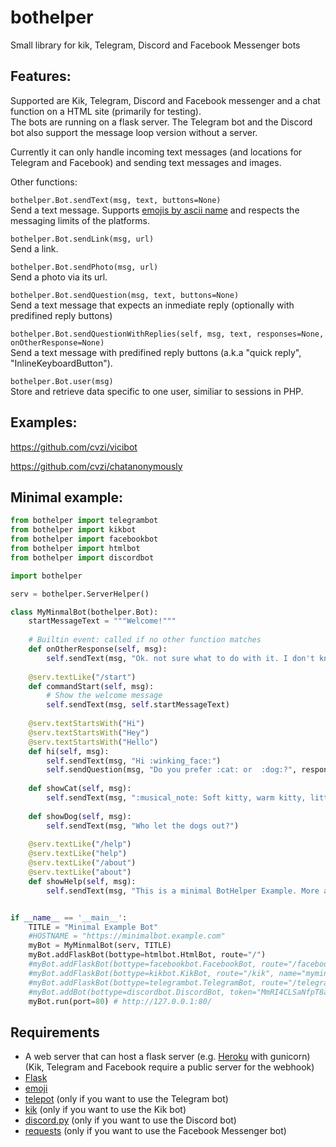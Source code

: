 # bothelper
Small library for kik, Telegram, Discord and Facebook Messenger bots

Features:
---------
Supported are Kik, Telegram, Discord and Facebook messenger and a chat function on a HTML site (primarily for testing).  
The bots are running on a flask server. The Telegram bot and the Discord bot also support the message loop version without a server.  

Currently it can only handle incoming text messages (and locations for Telegram and Facebook) and sending text messages and images.

Other functions:  

`bothelper.Bot.sendText(msg, text, buttons=None)`  
Send a text message. Supports [emojis by ascii name](https://github.com/carpedm20/emoji#example) and respects the messaging limits of the platforms.  

`bothelper.Bot.sendLink(msg, url)`  
Send a link.  

`bothelper.Bot.sendPhoto(msg, url)`  
Send a photo via its url.  

`bothelper.Bot.sendQuestion(msg, text, buttons=None)`  
Send a text message that expects an inmediate reply (optionally with predifined reply buttons)  

`bothelper.Bot.sendQuestionWithReplies(self, msg, text, responses=None, onOtherResponse=None)`  
Send a text message with predifined reply buttons (a.k.a "quick reply", "InlineKeyboardButton").  

`bothelper.Bot.user(msg)`  
Store and retrieve data specific to one user, similiar to sessions in PHP.  



Examples:
---------


https://github.com/cvzi/vicibot  


https://github.com/cvzi/chatanonymously  



Minimal example:
----------------

```python
from bothelper import telegrambot
from bothelper import kikbot
from bothelper import facebookbot
from bothelper import htmlbot
from bothelper import discordbot

import bothelper

serv = bothelper.ServerHelper()

class MyMinmalBot(bothelper.Bot):
    startMessageText = """Welcome!"""
    
    # Builtin event: called if no other function matches
    def onOtherResponse(self, msg):
        self.sendText(msg, "Ok. not sure what to do with it. I don't know this command")
    
    @serv.textLike("/start")
    def commandStart(self, msg):
        # Show the welcome message
        self.sendText(msg, self.startMessageText)
    
    @serv.textStartsWith("Hi")
    @serv.textStartsWith("Hey")
    @serv.textStartsWith("Hello")
    def hi(self, msg):
        self.sendText(msg, "Hi :winking_face:")
        self.sendQuestion(msg, "Do you prefer :cat: or  :dog:?", responses=[("Cats", self.showCat), ("Dogs", self.showDog)])
    
    def showCat(self, msg):
        self.sendText(msg, ":musical_note: Soft kitty, warm kitty, little ball of fur, ...")
    
    def showDog(self, msg):
        self.sendText(msg, "Who let the dogs out?")
    
    @serv.textLike("/help")
    @serv.textLike("help")
    @serv.textLike("/about")
    @serv.textLike("about")
    def showHelp(self, msg):
        self.sendText(msg, "This is a minimal BotHelper Example. More at: https://github.com/cvzi/bothelper")


if __name__ == '__main__':
    TITLE = "Minimal Example Bot"
    #HOSTNAME = "https://minimalbot.example.com"
    myBot = MyMinmalBot(serv, TITLE)
    myBot.addFlaskBot(bottype=htmlbot.HtmlBot, route="/")
    #myBot.addFlaskBot(bottype=facebookbot.FacebookBot, route="/facebook", app_secret="123", verify_token="ABC", access_token="XYZ", start_message=myBot.startMessageText)
    #myBot.addFlaskBot(bottype=kikbot.KikBot, route="/kik", name="myminimalkikbotname", apikey="ABC", webhook_host=HOSTNAME)
    #myBot.addFlaskBot(bottype=telegrambot.TelegramBot, route="/telegram", token="XYZ", webhook_host=HOSTNAME)
    #myBot.addBot(bottype=discordbot.DiscordBot, token="MmRI4CLSaNfpT8ap6itJIoIg.TqkHmw.DGBHtV_ggYjDZ9728rZXUa-Bc5L", prefix="mybot!")
    myBot.run(port=80) # http://127.0.0.1:80/


```

Requirements
------------
 * A web server that can host a flask server (e.g. [Heroku](https://www.heroku.com/) with gunicorn) (Kik, Telegram and Facebook require a public server for the webhook)
 * [Flask](https://pypi.python.org/pypi/Flask)
 * [emoji](https://pypi.python.org/pypi/emoji/)
 * [telepot](https://pypi.python.org/pypi/telepot) (only if you want to use the Telegram bot)
 * [kik](https://pypi.python.org/pypi/kik) (only if you want to use the Kik bot)
 * [discord.py](https://pypi.org/project/discord.py/) (only if you want to use the Discord bot)
 * [requests](https://pypi.org/project/requests/) (only if you want to use the Facebook Messenger bot)

